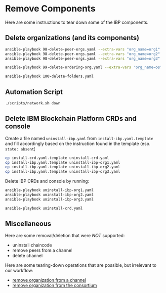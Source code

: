 # Remove Components

Here are some instructions to tear down some of the IBP components.

## Delete organizations (and its components)

```sh
ansible-playbook 98-delete-peer-orgs.yaml --extra-vars "org_name=org1"
ansible-playbook 98-delete-peer-orgs.yaml --extra-vars "org_name=org2"
ansible-playbook 98-delete-peer-orgs.yaml --extra-vars "org_name=org3"

ansible-playbook 99-delete-ordering-org.yaml --extra-vars "org_name=os"

ansible-playbook 100-delete-folders.yaml
```

## Automation Script

```sh
./scripts/network.sh down
```

## Delete IBM Blockchain Platform CRDs and console

Create a file named `uninstall-ibp.yaml` from `install-ibp.yaml.template` and fill accordingly based on the instruction found in the template (esp. `state: absent`)

```sh
cp install-crd.yaml.template uninstall-crd.yaml
cp install-ibp.yaml.template uninstall-ibp-org1.yaml
cp install-ibp.yaml.template uninstall-ibp-org2.yaml
cp install-ibp.yaml.template uninstall-ibp-org3.yaml
```

Delete IBP CRDs and console by running:

```sh
ansible-playbook uninstall-ibp-org1.yaml
ansible-playbook uninstall-ibp-org2.yaml
ansible-playbook uninstall-ibp-org3.yaml

ansible-playbook uninstall-crd.yaml
```

## Miscellaneous

Here are some removal/deletion that were _NOT_ supported:

- uninstall chaincode
- remove peers from a channel
- delete channel

Here are some tearing-down operations that are possible, but irrelevant to our workflow:

- [remove organization from a channel](https://ibm-blockchain.github.io/ansible-collection/modules/channel_member.html)
- [remove organization from the consortium](https://ibm-blockchain.github.io/ansible-collection/modules/consortium_member.html)
